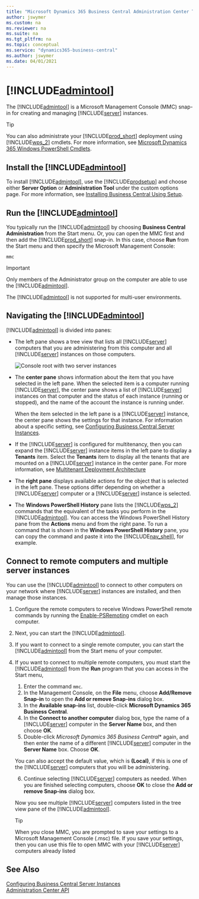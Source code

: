 ```yaml
---
title: "Microsoft Dynamics 365 Business Central Administration Center Tool"
author: jswymer
ms.custom: na
ms.reviewer: na
ms.suite: na
ms.tgt_pltfrm: na
ms.topic: conceptual
ms.service: "dynamics365-business-central"
ms.author: jswymer
ms.date: 04/01/2021
---
```


# [!INCLUDE[admintool](../developer/includes/admintool.md)]
The [!INCLUDE[admintool](../developer/includes/admintool.md)] is a Microsoft Management Console \(MMC\) snap-in for creating and managing [!INCLUDE[server](../developer/includes/server.md)] instances. 

> [!TIP]
> You can also administrate your [!INCLUDE[prod_short](../developer/includes/prod_short.md)] deployment using [!INCLUDE[wps_2](../developer/includes/wps_2_md.md)] cmdlets. For more information, see [Microsoft Dynamics 365 Windows PowerShell Cmdlets](/powershell/business-central/overview).   

## Install the [!INCLUDE[admintool](../developer/includes/admintool.md)]

To install [!INCLUDE[admintool](../developer/includes/admintool.md)], use the [!INCLUDE[prodsetup](../developer/includes/prodsetup.md)] and choose either **Server Option** or **Administration Tool** under the custom options page. For more information, see [Installing Business Central Using Setup](../deployment/install-using-setup.md).

## Run the [!INCLUDE[admintool](../developer/includes/admintool.md)]  
You typically run the [!INCLUDE[admintool](../developer/includes/admintool.md)] by choosing **Business Central Administration** from the Start menu. Or, you can open the MMC first and then add the [!INCLUDE[prod_short](../developer/includes/prod_short.md)] snap-in. In this case, choose **Run** from the Start menu and then specify the Microsoft Management Console:  

```
mmc
```

> [!IMPORTANT]  
> Only members of the Administrator group on the computer are able to use the [!INCLUDE[admintool](../developer/includes/admintool.md)].
>  
> The [!INCLUDE[admintool](../developer/includes/admintool.md)] is not supported for multi-user environments.  
  
## Navigating the [!INCLUDE[admintool](../developer/includes/admintool.md)]

[!INCLUDE[admintool](../developer/includes/admintool.md)] is divided into panes:  

-   The left pane shows a tree view that lists all [!INCLUDE[server](../developer/includes/server.md)] computers that you are administering from this computer and all [!INCLUDE[server](../developer/includes/server.md)] instances on those computers.  

     ![Console root with two server instances](../media/ConsoleRootExp.png "ConsoleRootExp")  
  
-   The **center pane** shows information about the item that you have selected in the left pane. When the selected item is a computer running [!INCLUDE[server](../developer/includes/server.md)], the center pane shows a list of [!INCLUDE[server](../developer/includes/server.md)] instances on that computer and the status of each instance \(running or stopped\), and the name of the account the instance is running under.  
  
     When the item selected in the left pane is a [!INCLUDE[server](../developer/includes/server.md)] instance, the center pane shows the settings for that instance. For information about a specific setting, see [Configuring Business Central Server Instances](configure-server-instance.md).  
  
-   If the [!INCLUDE[server](../developer/includes/server.md)] is configured for multitenancy, then you can expand the [!INCLUDE[server](../developer/includes/server.md)] instance items in the left pane to display a **Tenants** item. Select the **Tenants** item to display all the tenants that are mounted on a [!INCLUDE[server](../developer/includes/server.md)] instance in the center pane. For more information, see [Multitenant Deployment Architecture](../deployment/Multitenant-Deployment-Architecture.md)  
  
-   The **right pane** displays available actions for the object that is selected in the left pane. These options differ depending on whether a [!INCLUDE[server](../developer/includes/server.md)] computer or a [!INCLUDE[server](../developer/includes/server.md)] instance is selected.  
  
-   The **Windows PowerShell History** pane lists the [!INCLUDE[wps_2](../developer/includes/wps_2_md.md)] commands that the equivalent of the tasks you perform in the [!INCLUDE[admintool](../developer/includes/admintool.md)]. You can access the Windows PowerShell History pane from the **Actions** menu and from the right pane. To run a command that is shown in the **Windows PowerShell History** pane, you can copy the command and paste it into the [!INCLUDE[nav_shell](../developer/includes/nav_shell_md.md)], for example.

## Connect to remote computers and multiple server instances
You can use the [!INCLUDE[admintool](../developer/includes/admintool.md)] to connect to other computers on your network where [!INCLUDE[server](../developer/includes/server.md)] instances are installed, and then manage those instances.

1. Configure the remote computers to receive Windows PowerShell remote commands by running the [Enable-PSRemoting](/powershell/module/microsoft.powershell.core/enable-psremoting) cmdlet on each computer.  
2. Next, you can start the [!INCLUDE[admintool](../developer/includes/admintool.md)].
3. If you want to connect to a single remote computer, you can start the [!INCLUDE[admintool](../developer/includes/admintool.md)] from the Start menu of your computer.
4. If you want to connect to multiple remote computers, you must start the [!INCLUDE[admintool](../developer/includes/admintool.md)] from the **Run** program that you can access in the Start menu, 
    1. Enter the command `mmc`.    
    2.  In the Management Console, on the **File** menu, choose **Add/Remove Snap-in** to open the **Add or remove Snap-ins** dialog box.   
    3.  In the **Available snap-ins** list, double-click **Microsoft Dynamics 365 Business Central**.   
    4.  In the **Connect to another computer** dialog box, type the name of a [!INCLUDE[server](../developer/includes/server.md)] computer in the **Server Name** box, and then choose **OK**.  
    5.  Double-click *Microsoft Dynamics 365 Business Central** again, and then enter the name of a different [!INCLUDE[server](../developer/includes/server.md)] computer in the **Server Name** box. Choose **OK**.  
  
     You can also accept the default value, which is **\(Local\)**, if this is one of the [!INCLUDE[server](../developer/includes/server.md)] computers that you will be administering.  
  
    6. Continue selecting [!INCLUDE[server](../developer/includes/server.md)] computers as needed. When you are finished selecting computers, choose **OK** to close the **Add or remove Snap-ins** dialog box.  
  
     Now you see multiple [!INCLUDE[server](../developer/includes/server.md)] computers listed in the tree view pane of the [!INCLUDE[admintool](../developer/includes/admintool.md)].  
  
    > [!TIP]  
    >  When you close MMC, you are prompted to save your settings to a Microsoft Management Console \(.msc\) file. If you save your settings, then you can use this file to open MMC with your [!INCLUDE[server](../developer/includes/server.md)] computers already listed  

## See Also
[Configuring Business Central Server Instances](configure-server-instance.md)  
[Administration Center API](administration-center-api.md)  
